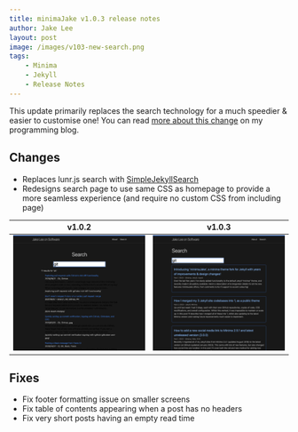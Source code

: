 ```yaml
---
title: minimaJake v1.0.3 release notes
author: Jake Lee
layout: post
image: /images/v103-new-search.png
tags:
    - Minima
    - Jekyll
    - Release Notes
---
```


This update primarily replaces the search technology for a much speedier & easier to customise one! You can read [more about this change](https://blog.jakelee.co.uk/using-simplejekyllsearch-for-easy-and-quick-site-search/) on my programming blog.

## Changes
* Replaces lunr.js search with [SimpleJekyllSearch](https://github.com/christian-fei/Simple-Jekyll-Search/)
* Redesigns search page to use same CSS as homepage to provide a more seamless experience (and require no custom CSS from including page)

| v1.0.2 | v1.0.3 |
| --- | --- |
| <img width="1036" alt="Screenshot 2023-02-25 at 00 25 44" src="/images/v103-old-search.png"> | <img width="1037" alt="Screenshot 2023-02-25 at 00 25 58" src="/images/v103-new-search.png"> |

## Fixes
* Fix footer formatting issue on smaller screens
* Fix table of contents appearing when a post has no headers
* Fix very short posts having an empty read time